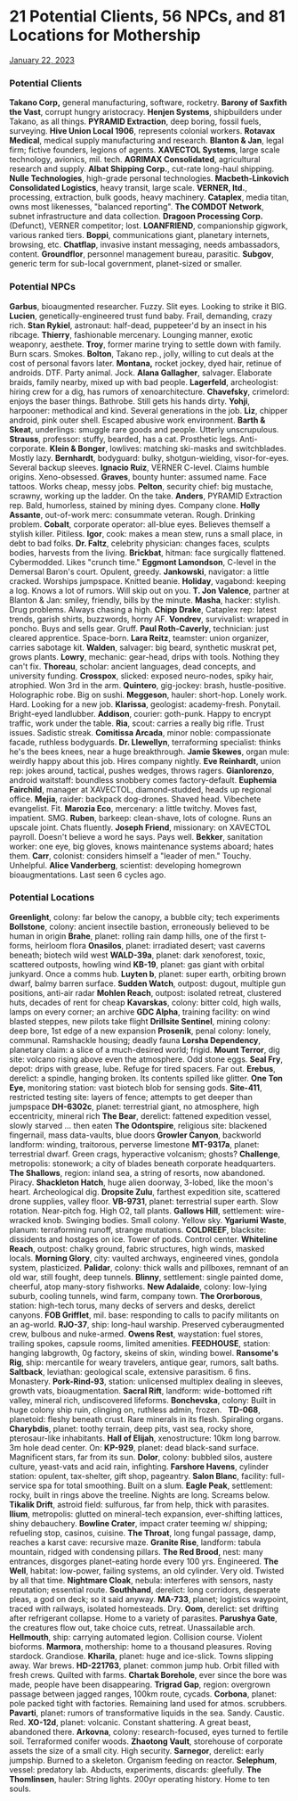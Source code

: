 
21 Potential Clients, 56 NPCs, and 81 Locations for Mothership
======================================================================

[January 22, 2023](https://latenightsopenwindows.blogspot.com/2023/01/21-potential-clients-56-npcs-and-81.html "permanent link")

### Potential Clients

**Takano Corp,** general manufacturing, software, rocketry.
**Barony of Saxfith the Vast**, corrupt hungry aristocracy.
**Henjen Systems**, shipbuilders under Takano, as all things.
**PYRAMID Extraction**, deep boring, fossil fuels, surveying.
**Hive Union Local 1906**, represents colonial workers.
**Rotavax Medical**, medical supply manufacturing and research.
**Blanton & Jan**, legal firm; fictive founders, legions of agents.
**XAVECTOL Systems**, large scale technology, avionics, mil. tech.
**AGRIMAX Consolidated**, agricultural research and supply.
**Albat Shipping Corp.**, cut-rate long-haul shipping.
**Nulle Technologies**, high-grade personal technologies.
**Macbeth-Linkovich Consolidated Logistics**, heavy transit, large scale.
**VERNER, ltd.**, processing, extraction, bulk goods, heavy machinery.
**Cataplex**, media titan, owns most likenesses, "balanced reporting".
**The COMDOT Network**, subnet infrastructure and data collection.
**Dragoon Processing Corp.** (Defunct), VERNER competitor; lost.
**LOANFRIEND**, companionship gigwork, various ranked tiers.
**Boppi**, communications giant, planetary internets, browsing, etc.
**Chatflap**, invasive instant messaging, needs ambassadors, content.
**Groundflor**, personnel management bureau, parasitic.
**Subgov**, generic term for sub-local government, planet-sized or smaller.


### Potential NPCs

**Garbus**, bioaugmented researcher. Fuzzy. Slit eyes. Looking to strike it BIG.
**Lucien**, genetically-engineered trust fund baby. Frail, demanding, crazy rich.
**Stan Rykiel**, astronaut: half-dead, puppeteer'd by an insect in his ribcage.
**Thierry**, fashionable mercenary. Lounging manner, exotic weaponry, aesthete.
**Troy**, former marine trying to settle down with family. Burn scars. Smokes.
**Bolton**, Takano rep., jolly, willing to cut deals at the cost of personal favors later.
**Montana,** rocket jockey, dyed hair, retinue of androids. DTF. Party animal. Jock.
**Alana Gallagher**, salvager. Elaborate braids, family nearby, mixed up with bad people.
**Lagerfeld**, archeologist: hiring crew for a dig, has rumors of xenoarchitecture.
**Chavefsky**, crimelord: enjoys the baser things. Bathrobe. Still gets his hands dirty.
**Yohji**, harpooner: methodical and kind. Several generations in the job.
**Liz**, chipper android, pink outer shell. Escaped abusive work environment.
**Barth & Skeat**, underlings: smuggle rare goods and people. Utterly unscrupulous.
**Strauss**, professor: stuffy, bearded, has a cat. Prosthetic legs. Anti-corporate.
**Klein & Bonger**, lowlives: matching ski-masks and switchblades. Mostly lazy.
**Bernhardt**, bodyguard: bulky, shotgun-wielding, visor-for-eyes. Several backup sleeves.
**Ignacio Ruiz**, VERNER C-level. Claims humble origins. Xeno-obsessed.
**Graves**, bounty hunter: assumed name. Face tattoos. Works cheap, messy jobs.
**Pelton**, security chief: big mustache, scrawny, working up the ladder. On the take.
**Anders**, PYRAMID Extraction rep. Bald, humorless, stained by mining dyes. Company clone.
**Holly Assante**, out-of-work merc: consummate veteran. Rough. Drinking problem.
**Cobalt**, corporate operator: all-blue eyes. Believes themself a stylish killer. Pitiless.
**Igor**, cook: makes a mean stew, runs a small place, in debt to bad folks.
**Dr. Faltz**, celebrity physician: changes faces, sculpts bodies, harvests from the living.
**Brickbat**, hitman: face surgically flattened. Cybermodded. Likes
"crunch time."
**Eggmont Lamondson**, C-level in the Demersal Baron's court. Opulent, greedy.
**Jankowski**, navigator: a little cracked. Worships jumpspace. Knitted beanie.
**Holiday**, vagabond: keeping a log. Knows a lot of rumors. Will skip out on you.
**T. Jon Valence**, partner at Blanton & Jan: smiley, friendly, bills by the minute.
**Masha**, hacker: stylish. Drug problems. Always chasing a high.
**Chipp Drake**, Cataplex rep: latest trends, garish shirts, buzzwords, horny AF.
**Vondrev**, survivalist: wrapped in poncho. Buys and sells gear. Gruff.
**Paul Roth-Caverly**, technician: just cleared apprentice. Space-born.
**Lara Reitz**, teamster: union organizer, carries sabotage kit.
**Walden**, salvager: big beard, synthetic muskrat pet, grows plants.
**Lowry**, mechanic: gear-head, drips with tools. Nothing they can't fix.
**Thoreau**, scholar: ancient languages, dead concepts, and university funding.
**Crosspox**, slicked: exposed neuro-nodes, spiky hair, atrophied. Won
3rd in the arm.
**Quintero**, gig-jockey: brash, hustle-positive. Holographic robe. Big on sushi.
**Meggeson**, hauler: short-hop. Lonely work. Hard. Looking for a new job.
**Klarissa**, geologist: academy-fresh. Ponytail. Bright-eyed landlubber.
**Addison**, courier: goth-punk. Happy to encrypt traffic, work under the table.
**Ria**, scout: carries a really big rifle. Trust issues. Sadistic streak.
**Comitissa Arcada**, minor noble: compassionate facade, ruthless bodyguards.
**Dr. Llewellyn**, terraforming specialist: thinks he's the bees knees, near a huge breakthrough.
**Jamie Skewes**, organ mule: weirdly happy about this job. Hires company nightly.
**Eve Reinhardt**, union rep: jokes around, tactical, pushes wedges, throws ragers.
**Gianlorenzo**, android waitstaff: boundless snobbery comes factory-default.
**Euphemia Fairchild**, manager at XAVECTOL, diamond-studded, heads up regional office.
**Mejia**, raider: backpack dog-drones. Shaved head. Vibechete evangelist. Fit.
**Marozia Eco**, mercenary: a little twitchy. Moves fast, impatient. SMG.
**Ruben**, barkeep: clean-shave, lots of cologne. Runs an upscale joint. Chats fluently.
**Joseph Friend**, missionary: on XAVECTOL payroll. Doesn't believe a word he says. Pays well.
**Bekker**, sanitation worker: one eye, big gloves, knows maintenance systems aboard; hates them.
**Carr**, colonist: considers himself a "leader of men.\" Touchy. Unhelpful.
**Alice Vanderberg**, scientist: developing homegrown bioaugmentations. Last seen 6 cycles ago.

### Potential Locations

**Greenlight**, colony: far below the canopy, a bubble city; tech experiments
**Bollstone**, colony: ancient insectile bastion, erroneously believed to be human in origin
**Brahe**, planet: rolling rain damp hills, one of the first t-forms, heirloom flora
**Onasilos**, planet: irradiated desert; vast caverns beneath; biotech wild west
**WALD-39a**, planet: dark xenoforest, toxic, scattered outposts, howling wind
**KB-19**, planet: gas giant with orbital junkyard. Once a comms hub.
**Luyten b**, planet: super earth, orbiting brown dwarf, balmy barren surface.
**Sudden Watch**, outpost: dugout, multiple gun positions, anti-air radar
**Mohlen Reach**, outpost: isolated retreat, clustered huts, decades of rent for cheap
**Kavarskas**, colony: bitter cold, high walls, lamps on every corner; an archive
**GDC Alpha**, training facility: on wind blasted steppes, new pilots take flight
**Drillsite Sentinel**, mining colony: deep bore, 1st edge of a new expansion
**Prosenik**, penal colony: lonely, communal. Ramshackle housing; deadly fauna
**Lorsha Dependency**, planetary claim: a slice of a much-desired world; frigid.
**Mount Terror**, dig site: volcano rising above even the atmosphere. Odd stone eggs.
**Seal Fry**, depot: drips with grease, lube. Refuge for tired spacers. Far out.
**Erebus**, derelict: a spindle, hanging broken. Its contents spilled like glitter.
**One Ton Eye**, monitoring station: vast biotech blob for sensing gods.
**Site-411**, restricted testing site: layers of fence; attempts to get deeper than jumpspace
**DH-6302c**, planet: terrestrial giant, no atmosphere, high eccentricity, mineral rich
**The Bear**, derelict: fattened expedition vessel, slowly starved ... then eaten
**The Odontspire**, religious site: blackened fingernail, mass data-vaults, blue doors
**Growler Canyon**, backworld landform: winding, traitorous, perverse limestone
**MT-9317a**, planet: terrestrial dwarf. Green crags, hyperactive volcanism; ghosts?
**Challenge**, metropolis: stonework; a city of blades beneath corporate headquarters.
**The Shallows**, region: inland sea, a string of resorts, now abandoned. Piracy.
**Shackleton Hatch**, huge alien doorway, 3-lobed, like the moon's heart. Archeological dig.
**Dropsite Zulu**, farthest expedition site, scattered drone supplies, valley floor.
**VB-9731**, planet: terrestrial super earth. Slow rotation. Near-pitch fog. High O2, tall plants.
**Gallows Hill**, settlement: wire-wracked knob. Swinging bodies. Small colony. Yellow sky.
**Ygariumi Waste**, planum: terraforming runoff, strange mutations.
**COLDREEF**, blacksite: dissidents and hostages on ice. Tower of pods. Control center.
**Whiteline Reach**, outpost: chalky ground, fabric structures, high winds, masked locals.
**Morning Glory**, city: vaulted archways, engineered vines, gondola system, plasticized.
**Palidar**, colony: thick walls and pillboxes, remnant of an old war, still fought, deep tunnels.
**Blinny**, settlement: single painted dome, cheerful, atop many-story fishworks.
**New Adalaide**, colony: low-lying suburb, cooling tunnels, wind farm, company town.
**The Ororborous**, station: high-tech torus, many decks of servers and desks, derelict canyons.
**FOB Grifflet**, mil. base: responding to calls to pacify militants on an ag-world.
**RJO-37**, ship: long-haul warship. Preserved cyberaugmented crew, bulbous and nuke-armed.
**Owens Rest**, waystation: fuel stores, trailing spokes, capsule rooms, limited amenities.
**FEEDHOUSE**, station: hanging labgrowth, 0g factory, skeins of skin, winding bowel.
**Ransome's Rig**, ship: mercantile for weary travelers, antique gear, rumors, salt baths.
**Saltback**, leviathan: geological scale, extensive parasitism. 6 fins. Monastery.
**Pork-Rind-93**, station: unlicensed multiplex dealing in sleeves, growth vats, bioaugmentation.
**Sacral Rift**, landform: wide-bottomed rift valley, mineral rich, undiscovered lifeforms.
**Bonchevska**, colony: Built in huge colony ship ruin, clinging on, ruthless admin, frozen.  
**TD-068**, planetoid: fleshy beneath crust. Rare minerals in its flesh. Spiraling organs.
**Charybdis**, planet: toothy terrain, deep pits, vast sea, rocky shore, pterosaur-like inhabitants.
**Hall of Elijah**, xenostructure: 10km long barrow. 3m hole dead center. On:
**KP-929**, planet: dead black-sand surface. Magnificent stars, far from its sun.
**Dolor**, colony: bubbled silos, austere culture, yeast-vats and acid rain, infighting.
**Farshore Havens**, cylinder station: opulent, tax-shelter, gift shop, pageantry.
**Salon Blanc**, facility: full-service spa for total smoothing. Built on a slum.
**Eagle Peak**, settlement: rocky, built in rings above the treeline. Nights are long. Screams below.
**Tikalik Drift**, astroid field: sulfurous, far from help, thick with parasites.
**Ilium**, metropolis: glutted on mineral-tech expansion, ever-shifting lattices, shiny debauchery.
**Bowline Crater**, impact crater teeming w/ shipping; refueling stop, casinos, cuisine.
**The Throat**, long fungal passage, damp, reaches a karst cave: recursive maze.
**Granite Rise**, landform: tabula mountain, ridged with condensing pillars.
**The Red Brood**, nest: many entrances, disgorges planet-eating horde every 100 yrs. Engineered.
**The Well**, habitat: low-power, failing systems, an old cylinder. Very old. Twisted by all that time.
**Nightmare Cloak**, nebula: interferes with sensors, nasty reputation; essential route.
**Southhand**, derelict: long corridors, desperate pleas, a god on deck; so it said anyway.
**MA-733**, planet; logistics waypoint, traced with railways, isolated homesteads. Dry.
**Oom**, derelict: set drifting after refrigerant collapse. Home to a variety of parasites.
**Parushya Gate**, the creatures flow out, take choice cuts, retreat. Unassailable arch.
**Hellmouth**, ship: carrying automated legion. Collision course. Violent bioforms.
**Marmora**, mothership: home to a thousand pleasures. Roving stardock. Grandiose.
**Kharila**, planet: huge and ice-slick. Towns slipping away. War brews.
**HD-221763**, planet: common jump hub. Orbit filled with fresh crews. Quilted with farms.
**Chartak Borehole**, ever since the bore was made, people have been disappearing.
**Trigrad Gap**, region: overgrown passage between jagged ranges, 100km route, cycads.
**Corbona**, planet: pole packed tight with factories. Remaining land used for atmos. scrubbers.
**Pavarti**, planet: rumors of transformative liquids in the sea. Sandy. Caustic. Red.
**XO-12d**, planet: volcanic. Constant shattering. A great beast, abandoned there.
**Arkovna**, colony: research-focused, eyes turned to fertile soil. Terraformed conifer woods.
**Zhaotong Vault**, storehouse of corporate assets the size of a small city. High security.
**Sarnegor**, derelict: early jumpship. Burned to a skeleton. Organism feeding on reactor.
**Selephum**, vessel: predatory lab. Abducts, experiments, discards: gleefully.
**The Thomlinsen**, hauler: String lights. 200yr operating history. Home to ten souls.
